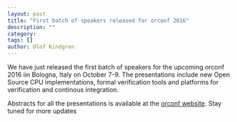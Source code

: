 ```yaml
---
layout: post
title: "First batch of speakers released for orconf 2016"
description: ""
category: 
tags: []
author: Olof Kindgren
---
```


We have just released the first batch of speakers for the upcoming orconf 2016 iin Bologna, Italy on October 7-9. The presentations include new Open Source CPU implementations, formal verification tools and platforms for verification and continous integration.

Abstracts for all the presentations is available at the [orconf website](http://orconf.org). Stay tuned for more updates
